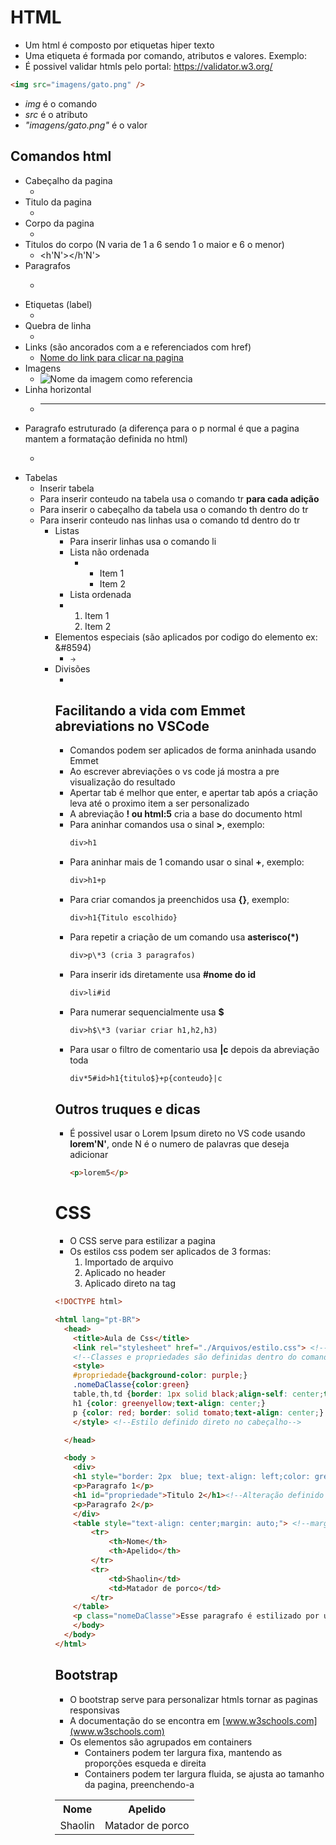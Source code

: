 # **HTML**

- Um html é composto por etiquetas hiper texto
- Uma etiqueta é formada por comando, atributos e valores. Exemplo:
- É possivel validar htmls pelo portal: https://validator.w3.org/

```html
<img src="imagens/gato.png" />
```

- _img_ é o comando
- _src_ é o atributo
- _"imagens/gato.png"_ é o valor

## **Comandos html**

- Cabeçalho da pagina
  - <head></head>
- Titulo da pagina
  - <title></title>
- Corpo da pagina
  - <body></body>
- Titulos do corpo (N varia de 1 a 6 sendo 1 o maior e 6 o menor)
  - <h'N'></h'N'>
- Paragrafos
  - <p></p>
- Etiquetas (label)
  - <label></label>
- Quebra de linha
  - <br/>
- Links (são ancorados com a e referenciados com href)
  - <a href="www.site.com">Nome do link para clicar na pagina</a>
- Imagens
  - <img src="./Arquivos/cachorro no teclado.png" alt="Nome da imagem como referencia"/>
- Linha horizontal
  - <hr/>
- Paragrafo estruturado (a diferença para o p normal é que a pagina mantem a formatação definida no html)
  - <pre></pre>
- Tabelas
  - Inserir tabela
  - Para inserir conteudo na tabela usa o comando tr **para cada adição**
  - Para inserir o cabeçalho da tabela usa o comando th dentro do tr
  - Para inserir conteudo nas linhas usa o comando td dentro do tr
    - <table>  
      <tr>
        <th>Nome</th>
        <th>Apelido</th>
      </tr>
      <tr>
        <td>Shaolin</td>
        <td>Matador de porco</td>
      </tr>
- Listas
  - Para inserir linhas usa o comando li
  - Lista não ordenada
    - <ul>
       <li>Item 1</li>
       <li>Item 2</li>    
      </ul>
  - Lista ordenada
  - <ol>
      <li>Item 1</li>
      <li>Item 2</li>    
     </ol>
- Elementos especiais (são aplicados por codigo do elemento ex: &#8594)
  - <span style="font-size: 10px">&#8594;</span>
- Divisões
  - <div></div>

## Facilitando a vida com Emmet abreviations no VSCode

- Comandos podem ser aplicados de forma aninhada usando Emmet
- Ao escrever abreviações o vs code já mostra a pre visualização do resultado
- Apertar tab é melhor que enter, e apertar tab após a criação leva até o proximo item a ser personalizado
- A abreviação **! ou html:5** cria a base do documento html
- Para aninhar comandos usa o sinal **>**, exemplo:
  ```html
  div>h1
  ```
- Para aninhar mais de 1 comando usar o sinal **+**, exemplo:
  ```html
  div>h1+p
  ```
- Para criar comandos ja preenchidos usa **{}**, exemplo:
  ```html
  div>h1{Titulo escolhido}
  ```
- Para repetir a criação de um comando usa **asterisco(\*)**
  ```html
  div>p\*3 (cria 3 paragrafos)
  ```
- Para inserir ids diretamente usa **#nome do id**
  ```html
  div>li#id
  ```
- Para numerar sequencialmente usa **$**
  ```html
  div>h$\*3 (variar criar h1,h2,h3)
  ```
- Para usar o filtro de comentario usa **|c** depois da abreviação toda
  ```html
  div*5#id>h1{titulo$}+p{conteudo}|c
  ```

## Outros truques e dicas

- É possivel usar o Lorem Ipsum direto no VS code usando **lorem'N'**, onde N é o numero de palavras que deseja adicionar

  ```html
  <p>lorem5</p>
  ```

# **CSS**

- O CSS serve para estilizar a pagina
- Os estilos css podem ser aplicados de 3 formas:
  1. Importado de arquivo
  2. Aplicado no header
  3. Aplicado direto na tag

```html
<!DOCTYPE html>

<html lang="pt-BR">
  <head>
    <title>Aula de Css</title>
    <link rel="stylesheet" href="./Arquivos/estilo.css"> <!--Estilo em arquivo externo-->
    <!--Classes e propriedades são definidas dentro do comando style-->
    <style>
    #propriedade{background-color: purple;}
    .nomeDaClasse{color:green}
    table,th,td {border: 1px solid black;align-self: center;text-align: center;}
    h1 {color: greenyellow;text-align: center;}
    p {color: red; border: solid tomato;text-align: center;}
    </style> <!--Estilo definido direto no cabeçalho-->

  </head>

  <body >
    <div>
    <h1 style="border: 2px  blue; text-align: left;color: green;background-color: yellow;">Titulo 1</h1><!--Alteração aplicada diretamente, essas alterações sobrepoem as definidas no header-->
    <p>Paragrafo 1</p>
    <h1 id="propriedade">Titulo 2</h1><!--Alteração definido por propriedade-->
    <p>Paragrafo 2</p>
    </div>
    <table style="text-align: center;margin: auto;"> <!--margin serve para estilizar a tabela e deve acompanhar o texto-->
        <tr>
            <th>Nome</th>
            <th>Apelido</th>
        </tr>
        <tr>
            <td>Shaolin</td>
            <td>Matador de porco</td>
        </tr>
    </table>
    <p class="nomeDaClasse">Esse paragrafo é estilizado por uma classe</p><!--Alteração feita atraves de class-->
    </body>
  </body>
</html>
```

## **Bootstrap**

- O bootstrap serve para personalizar htmls tornar as paginas responsivas
- A documentação do se encontra em [www.w3schools.com](www.w3schools.com)
- Os elementos são agrupados em containers
  - Containers podem ter largura fixa, mantendo as proporções esqueda e direita
  - Containers podem ter largura fluida, se ajusta ao tamanho da pagina, preenchendo-a
